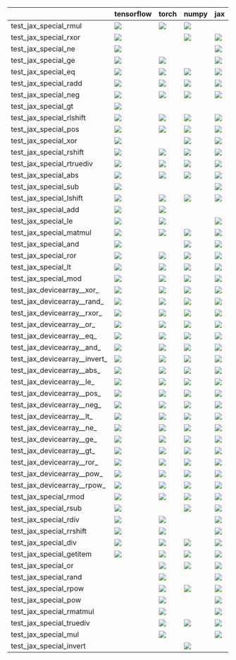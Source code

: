 |                               | tensorflow                                                                                                                                                                                                                         | torch                                                                                                                                                                                                                              | numpy                                                                                                                                                                                                                              | jax                                                                                                                                                                                                                                |
|:------------------------------|:-----------------------------------------------------------------------------------------------------------------------------------------------------------------------------------------------------------------------------------|:-----------------------------------------------------------------------------------------------------------------------------------------------------------------------------------------------------------------------------------|:-----------------------------------------------------------------------------------------------------------------------------------------------------------------------------------------------------------------------------------|:-----------------------------------------------------------------------------------------------------------------------------------------------------------------------------------------------------------------------------------|
| test_jax_special_rmul         | <a href="https://github.com/unifyai/ivy/actions/runs/3673412355/jobs/6210491866" rel="noopener noreferrer" target="_blank"><img src=https://img.shields.io/badge/-success-success></a>                                             | <a href="https://github.com/unifyai/ivy/actions/runs/3665054066/jobs/6195883617" rel="noopener noreferrer" target="_blank"><img src=https://img.shields.io/badge/-success-success></a>                                             | <a href="https://github.com/unifyai/ivy/actions/runs/3673412355/jobs/6210492984" rel="noopener noreferrer" target="_blank"><img src=https://img.shields.io/badge/-success-success></a>                                             |                                                                                                                                                                                                                                    |
| test_jax_special_rxor         | <a href="null" rel="noopener noreferrer" target="_blank"><img src=https://img.shields.io/badge/-failure-red></a>                                                                                                                   |                                                                                                                                                                                                                                    | <a href="https://github.com/unifyai/ivy/actions/runs/3665054066/jobs/6195889611" rel="noopener noreferrer" target="_blank"><img src=https://img.shields.io/badge/-failure-red></a>                                                 | <a href="https://github.com/unifyai/ivy/actions/runs/3665054066/jobs/6195896617" rel="noopener noreferrer" target="_blank"><img src=https://img.shields.io/badge/-failure-red></a>                                                 |
| test_jax_special_ne           | <a href="https://github.com/unifyai/ivy/actions/runs/3665034284/jobs/6195878457" rel="noopener noreferrer" target="_blank"><img src=https://img.shields.io/badge/-failure-red></a>                                                 |                                                                                                                                                                                                                                    |                                                                                                                                                                                                                                    | <a href="https://github.com/unifyai/ivy/actions/runs/3665034284/jobs/6195872741" rel="noopener noreferrer" target="_blank"><img src=https://img.shields.io/badge/-failure-red></a>                                                 |
| test_jax_special_ge           | <a href="null" rel="noopener noreferrer" target="_blank"><img src=https://img.shields.io/badge/-failure-red></a>                                                                                                                   | <a href="https://github.com/unifyai/ivy/actions/runs/3665054066/jobs/6195898021" rel="noopener noreferrer" target="_blank"><img src=https://img.shields.io/badge/-failure-red></a>                                                 |                                                                                                                                                                                                                                    | <a href="https://github.com/unifyai/ivy/actions/runs/3665054066/jobs/6195898831" rel="noopener noreferrer" target="_blank"><img src=https://img.shields.io/badge/-failure-red></a>                                                 |
| test_jax_special_eq           | <a href="https://github.com/unifyai/ivy/actions/runs/3665054066/jobs/6195890568" rel="noopener noreferrer" target="_blank"><img src=https://img.shields.io/badge/-failure-red></a>                                                 | <a href="https://github.com/unifyai/ivy/actions/runs/3665054066/jobs/6195895204" rel="noopener noreferrer" target="_blank"><img src=https://img.shields.io/badge/-failure-red></a>                                                 | <a href="https://github.com/unifyai/ivy/actions/runs/3665054066/jobs/6195898831" rel="noopener noreferrer" target="_blank"><img src=https://img.shields.io/badge/-failure-red></a>                                                 | <a href="https://github.com/unifyai/ivy/actions/runs/3665054066/jobs/6195898443" rel="noopener noreferrer" target="_blank"><img src=https://img.shields.io/badge/-failure-red></a>                                                 |
| test_jax_special_radd         | <a href="https://github.com/unifyai/ivy/actions/runs/3673412355/jobs/6210489685" rel="noopener noreferrer" target="_blank"><img src=https://img.shields.io/badge/-success-success></a>                                             | <a href="https://github.com/unifyai/ivy/actions/runs/3673412355/jobs/6210493959" rel="noopener noreferrer" target="_blank"><img src=https://img.shields.io/badge/-success-success></a>                                             | <a href="https://github.com/unifyai/ivy/actions/runs/3673412355/jobs/6210492038" rel="noopener noreferrer" target="_blank"><img src=https://img.shields.io/badge/-success-success></a>                                             | <a href="null" rel="noopener noreferrer" target="_blank"><img src=https://img.shields.io/badge/-success-success></a>                                                                                                               |
| test_jax_special_neg          | <a href="https://github.com/unifyai/ivy/actions/runs/3665054066/jobs/6195894153" rel="noopener noreferrer" target="_blank"><img src=https://img.shields.io/badge/-failure-red></a>                                                 | <a href="https://github.com/unifyai/ivy/actions/runs/3665054066/jobs/6195897533" rel="noopener noreferrer" target="_blank"><img src=https://img.shields.io/badge/-failure-red></a>                                                 | <a href="https://github.com/unifyai/ivy/actions/runs/3665034284/jobs/6195870465" rel="noopener noreferrer" target="_blank"><img src=https://img.shields.io/badge/-failure-red></a>                                                 | <a href="https://github.com/unifyai/ivy/actions/runs/3665054066/jobs/6195890875" rel="noopener noreferrer" target="_blank"><img src=https://img.shields.io/badge/-failure-red></a>                                                 |
| test_jax_special_gt           | <a href="https://github.com/unifyai/ivy/actions/runs/3665034284/jobs/6195869679" rel="noopener noreferrer" target="_blank"><img src=https://img.shields.io/badge/-failure-red></a>                                                 |                                                                                                                                                                                                                                    |                                                                                                                                                                                                                                    |                                                                                                                                                                                                                                    |
| test_jax_special_rlshift      | <a href="https://github.com/unifyai/ivy/actions/runs/3673412355/jobs/6210492984" rel="noopener noreferrer" target="_blank"><img src=https://img.shields.io/badge/-success-success></a>                                             | <a href="https://github.com/unifyai/ivy/actions/runs/3673412355/jobs/6210490091" rel="noopener noreferrer" target="_blank"><img src=https://img.shields.io/badge/-success-success></a>                                             | <a href="https://github.com/unifyai/ivy/actions/runs/3673412355/jobs/6210494326" rel="noopener noreferrer" target="_blank"><img src=https://img.shields.io/badge/-success-success></a>                                             | <a href="https://github.com/unifyai/ivy/actions/runs/3673412355/jobs/6210496076" rel="noopener noreferrer" target="_blank"><img src=https://img.shields.io/badge/-success-success></a>                                             |
| test_jax_special_pos          | <a href="https://github.com/unifyai/ivy/actions/runs/3665034284/jobs/6195869679" rel="noopener noreferrer" target="_blank"><img src=https://img.shields.io/badge/-failure-red></a>                                                 | <a href="https://github.com/unifyai/ivy/actions/runs/3665034284/jobs/6195876251" rel="noopener noreferrer" target="_blank"><img src=https://img.shields.io/badge/-failure-red></a>                                                 | <a href="https://github.com/unifyai/ivy/actions/runs/3665054066/jobs/6195894153" rel="noopener noreferrer" target="_blank"><img src=https://img.shields.io/badge/-failure-red></a>                                                 | <a href="https://github.com/unifyai/ivy/actions/runs/3665054066/jobs/6195890875" rel="noopener noreferrer" target="_blank"><img src=https://img.shields.io/badge/-failure-red></a>                                                 |
| test_jax_special_xor          | <a href="https://github.com/unifyai/ivy/actions/runs/3665054066/jobs/6195889611" rel="noopener noreferrer" target="_blank"><img src=https://img.shields.io/badge/-failure-red></a>                                                 |                                                                                                                                                                                                                                    | <a href="https://github.com/unifyai/ivy/actions/runs/3665054066/jobs/6195891660" rel="noopener noreferrer" target="_blank"><img src=https://img.shields.io/badge/-failure-red></a>                                                 | <a href="https://github.com/unifyai/ivy/actions/runs/3665034284/jobs/6195872741" rel="noopener noreferrer" target="_blank"><img src=https://img.shields.io/badge/-failure-red></a>                                                 |
| test_jax_special_rshift       | <a href="https://github.com/unifyai/ivy/actions/runs/3669856646/jobs/6203987124" rel="noopener noreferrer" target="_blank"><img src=https://img.shields.io/badge/-success-success></a>                                             | <a href="https://github.com/unifyai/ivy/actions/runs/3673412355/jobs/6210492556" rel="noopener noreferrer" target="_blank"><img src=https://img.shields.io/badge/-success-success></a>                                             | <a href="https://github.com/unifyai/ivy/actions/runs/3673412355/jobs/6210481650" rel="noopener noreferrer" target="_blank"><img src=https://img.shields.io/badge/-success-success></a>                                             | <a href="https://github.com/unifyai/ivy/actions/runs/3673412355/jobs/6210496076" rel="noopener noreferrer" target="_blank"><img src=https://img.shields.io/badge/-success-success></a>                                             |
| test_jax_special_rtruediv     | <a href="https://github.com/unifyai/ivy/actions/runs/3665034284/jobs/6195876251" rel="noopener noreferrer" target="_blank"><img src=https://img.shields.io/badge/-failure-red></a>                                                 | <a href="https://github.com/unifyai/ivy/actions/runs/3673412355/jobs/6210492038" rel="noopener noreferrer" target="_blank"><img src=https://img.shields.io/badge/-success-success></a>                                             | <a href="https://github.com/unifyai/ivy/actions/runs/3673412355/jobs/6210489685" rel="noopener noreferrer" target="_blank"><img src=https://img.shields.io/badge/-success-success></a>                                             | <a href="https://github.com/unifyai/ivy/actions/runs/3673412355/jobs/6210488935" rel="noopener noreferrer" target="_blank"><img src=https://img.shields.io/badge/-success-success></a>                                             |
| test_jax_special_abs          | <a href="https://github.com/unifyai/ivy/actions/runs/3665054066/jobs/6195896617" rel="noopener noreferrer" target="_blank"><img src=https://img.shields.io/badge/-failure-red></a>                                                 | <a href="https://github.com/unifyai/ivy/actions/runs/3665054066/jobs/6195894804" rel="noopener noreferrer" target="_blank"><img src=https://img.shields.io/badge/-failure-red></a>                                                 | <a href="https://github.com/unifyai/ivy/actions/runs/3665054066/jobs/6195891974" rel="noopener noreferrer" target="_blank"><img src=https://img.shields.io/badge/-failure-red></a>                                                 | <a href="https://github.com/unifyai/ivy/actions/runs/3665054066/jobs/6195883617" rel="noopener noreferrer" target="_blank"><img src=https://img.shields.io/badge/-failure-red></a>                                                 |
| test_jax_special_sub          | <a href="https://github.com/unifyai/ivy/actions/runs/3665054066/jobs/6195892328" rel="noopener noreferrer" target="_blank"><img src=https://img.shields.io/badge/-success-success></a>                                             |                                                                                                                                                                                                                                    |                                                                                                                                                                                                                                    | <a href="https://github.com/unifyai/ivy/actions/runs/3665034284/jobs/6195868645" rel="noopener noreferrer" target="_blank"><img src=https://img.shields.io/badge/-success-success></a>                                             |
| test_jax_special_lshift       | <a href="https://github.com/unifyai/ivy/actions/runs/3665034284/jobs/6195879244" rel="noopener noreferrer" target="_blank"><img src=https://img.shields.io/badge/-success-success></a>                                             | <a href="https://github.com/unifyai/ivy/actions/runs/3685909729/jobs/6237441197" rel="noopener noreferrer" target="_blank"><img src=https://img.shields.io/badge/-failure-red></a>                                                 | <a href="https://github.com/unifyai/ivy/actions/runs/3665054066/jobs/6195890568" rel="noopener noreferrer" target="_blank"><img src=https://img.shields.io/badge/-success-success></a>                                             | <a href="https://github.com/unifyai/ivy/actions/runs/3673412355/jobs/6210493555" rel="noopener noreferrer" target="_blank"><img src=https://img.shields.io/badge/-success-success></a>                                             |
| test_jax_special_add          | <a href="https://github.com/unifyai/ivy/actions/runs/3673412355/jobs/6210496076" rel="noopener noreferrer" target="_blank"><img src=https://img.shields.io/badge/-success-success></a>                                             | <a href="https://github.com/unifyai/ivy/actions/runs/3673412355/jobs/6210491866" rel="noopener noreferrer" target="_blank"><img src=https://img.shields.io/badge/-success-success></a>                                             |                                                                                                                                                                                                                                    |                                                                                                                                                                                                                                    |
| test_jax_special_le           | <a href="https://github.com/unifyai/ivy/actions/runs/3665054066/jobs/6195883617" rel="noopener noreferrer" target="_blank"><img src=https://img.shields.io/badge/-failure-red></a>                                                 | <a href="https://github.com/unifyai/ivy/actions/runs/3665054066/jobs/6195890875" rel="noopener noreferrer" target="_blank"><img src=https://img.shields.io/badge/-failure-red></a>                                                 |                                                                                                                                                                                                                                    | <a href="https://github.com/unifyai/ivy/actions/runs/3665054066/jobs/6195895204" rel="noopener noreferrer" target="_blank"><img src=https://img.shields.io/badge/-failure-red></a>                                                 |
| test_jax_special_matmul       | <a href="https://github.com/unifyai/ivy/actions/runs/3673412355/jobs/6210490091" rel="noopener noreferrer" target="_blank"><img src=https://img.shields.io/badge/-success-success></a>                                             | <a href="https://github.com/unifyai/ivy/actions/runs/3673412355/jobs/6210492272" rel="noopener noreferrer" target="_blank"><img src=https://img.shields.io/badge/-success-success></a>                                             | <a href="https://github.com/unifyai/ivy/actions/runs/3673412355/jobs/6210487598" rel="noopener noreferrer" target="_blank"><img src=https://img.shields.io/badge/-success-success></a>                                             | <a href="https://github.com/unifyai/ivy/actions/runs/3665054066/jobs/6195896617" rel="noopener noreferrer" target="_blank"><img src=https://img.shields.io/badge/-success-success></a>                                             |
| test_jax_special_and          | <a href="https://github.com/unifyai/ivy/actions/runs/3665034284/jobs/6195879244" rel="noopener noreferrer" target="_blank"><img src=https://img.shields.io/badge/-failure-red></a>                                                 |                                                                                                                                                                                                                                    | <a href="https://github.com/unifyai/ivy/actions/runs/3665054066/jobs/6195892328" rel="noopener noreferrer" target="_blank"><img src=https://img.shields.io/badge/-failure-red></a>                                                 | <a href="https://github.com/unifyai/ivy/actions/runs/3665054066/jobs/6195891660" rel="noopener noreferrer" target="_blank"><img src=https://img.shields.io/badge/-failure-red></a>                                                 |
| test_jax_special_ror          | <a href="https://github.com/unifyai/ivy/actions/runs/3665054066/jobs/6195895204" rel="noopener noreferrer" target="_blank"><img src=https://img.shields.io/badge/-failure-red></a>                                                 | <a href="https://github.com/unifyai/ivy/actions/runs/3665034284/jobs/6195876251" rel="noopener noreferrer" target="_blank"><img src=https://img.shields.io/badge/-failure-red></a>                                                 | <a href="https://github.com/unifyai/ivy/actions/runs/3665034284/jobs/6195872741" rel="noopener noreferrer" target="_blank"><img src=https://img.shields.io/badge/-failure-red></a>                                                 | <a href="https://github.com/unifyai/ivy/actions/runs/3665054066/jobs/6195894804" rel="noopener noreferrer" target="_blank"><img src=https://img.shields.io/badge/-failure-red></a>                                                 |
| test_jax_special_lt           | <a href="https://github.com/unifyai/ivy/actions/runs/3665034284/jobs/6195878721" rel="noopener noreferrer" target="_blank"><img src=https://img.shields.io/badge/-failure-red></a>                                                 | <a href="https://github.com/unifyai/ivy/actions/runs/3665054066/jobs/6195891974" rel="noopener noreferrer" target="_blank"><img src=https://img.shields.io/badge/-failure-red></a>                                                 | <a href="https://github.com/unifyai/ivy/actions/runs/3665054066/jobs/6195898831" rel="noopener noreferrer" target="_blank"><img src=https://img.shields.io/badge/-failure-red></a>                                                 | <a href="https://github.com/unifyai/ivy/actions/runs/3665034284/jobs/6195875698" rel="noopener noreferrer" target="_blank"><img src=https://img.shields.io/badge/-failure-red></a>                                                 |
| test_jax_special_mod          | <a href="https://github.com/unifyai/ivy/actions/runs/3665054066/jobs/6195895204" rel="noopener noreferrer" target="_blank"><img src=https://img.shields.io/badge/-success-success></a>                                             | <a href="https://github.com/unifyai/ivy/actions/runs/3673412355/jobs/6210488136" rel="noopener noreferrer" target="_blank"><img src=https://img.shields.io/badge/-success-success></a>                                             | <a href="https://github.com/unifyai/ivy/actions/runs/3665034284/jobs/6195869334" rel="noopener noreferrer" target="_blank"><img src=https://img.shields.io/badge/-success-success></a>                                             | <a href="null" rel="noopener noreferrer" target="_blank"><img src=https://img.shields.io/badge/-success-success></a>                                                                                                               |
| test_jax_devicearray__xor_    | <a href="https://github.com/unifyai/ivy/actions/runs/3673412355/jobs/6210489685" rel="noopener noreferrer" target="_blank"><img src=https://img.shields.io/badge/-success-success></a>                                             | <a href="https://github.com/unifyai/ivy/actions/runs/3653014310/jobs/6172015507" rel="noopener noreferrer" target="_blank"><img src=https://img.shields.io/badge/-failure-red></a>                                                 | <a href="https://github.com/unifyai/ivy/actions/runs/3673412355/jobs/6210495618" rel="noopener noreferrer" target="_blank"><img src=https://img.shields.io/badge/-success-success></a>                                             | <a href="https://github.com/unifyai/ivy/actions/runs/3673412355/jobs/6210493555" rel="noopener noreferrer" target="_blank"><img src=https://img.shields.io/badge/-success-success></a>                                             |
| test_jax_devicearray__rand_   | <a href="https://github.com/unifyai/ivy/actions/runs/3673412355/jobs/6210494924" rel="noopener noreferrer" target="_blank"><img src=https://img.shields.io/badge/-success-success></a>                                             | <a href="https://github.com/unifyai/ivy/actions/runs/3684987866/jobs/6235386050" rel="noopener noreferrer" target="_blank"><img src=https://img.shields.io/badge/-failure-red></a>                                                 | <a href="https://github.com/unifyai/ivy/actions/runs/3673412355/jobs/6210492984" rel="noopener noreferrer" target="_blank"><img src=https://img.shields.io/badge/-success-success></a>                                             | <a href="https://github.com/unifyai/ivy/actions/runs/3692381500/jobs/6251224774" rel="noopener noreferrer" target="_blank"><img src=https://img.shields.io/badge/-success-success></a>                                             |
| test_jax_devicearray__rxor_   | <a href="https://github.com/unifyai/ivy/actions/runs/https://github.com/unifyai/ivy/actions/runs/3608798236/jobs/6081611446" rel="noopener noreferrer" target="_blank"><img src=https://img.shields.io/badge/-failure-red></a>     | <a href="https://github.com/unifyai/ivy/actions/runs/https://github.com/unifyai/ivy/actions/runs/3608798236/jobs/6081611446" rel="noopener noreferrer" target="_blank"><img src=https://img.shields.io/badge/-failure-red></a>     | <a href="https://github.com/unifyai/ivy/actions/runs/3673412355/jobs/6210496273" rel="noopener noreferrer" target="_blank"><img src=https://img.shields.io/badge/-success-success></a>                                             | <a href="https://github.com/unifyai/ivy/actions/runs/3673412355/jobs/6210488448" rel="noopener noreferrer" target="_blank"><img src=https://img.shields.io/badge/-success-success></a>                                             |
| test_jax_devicearray__or_     | <a href="https://github.com/unifyai/ivy/actions/runs/3673412355/jobs/6210495323" rel="noopener noreferrer" target="_blank"><img src=https://img.shields.io/badge/-success-success></a>                                             | <a href="https://github.com/unifyai/ivy/actions/runs/3673412355/jobs/6210490091" rel="noopener noreferrer" target="_blank"><img src=https://img.shields.io/badge/-success-success></a>                                             | <a href="https://github.com/unifyai/ivy/actions/runs/3673412355/jobs/6210493323" rel="noopener noreferrer" target="_blank"><img src=https://img.shields.io/badge/-success-success></a>                                             | <a href="https://github.com/unifyai/ivy/actions/runs/3673412355/jobs/6210493555" rel="noopener noreferrer" target="_blank"><img src=https://img.shields.io/badge/-success-success></a>                                             |
| test_jax_devicearray__eq_     | <a href="https://github.com/unifyai/ivy/actions/runs/3673412355/jobs/6210491667" rel="noopener noreferrer" target="_blank"><img src=https://img.shields.io/badge/-success-success></a>                                             | <a href="https://github.com/unifyai/ivy/actions/runs/https://github.com/unifyai/ivy/actions/runs/3608798236/jobs/6081611446" rel="noopener noreferrer" target="_blank"><img src=https://img.shields.io/badge/-success-success></a> | <a href="https://github.com/unifyai/ivy/actions/runs/3673412355/jobs/6210494326" rel="noopener noreferrer" target="_blank"><img src=https://img.shields.io/badge/-success-success></a>                                             | <a href="https://github.com/unifyai/ivy/actions/runs/https://github.com/unifyai/ivy/actions/runs/3608798236/jobs/6081611446" rel="noopener noreferrer" target="_blank"><img src=https://img.shields.io/badge/-success-success></a> |
| test_jax_devicearray__and_    | <a href="https://github.com/unifyai/ivy/actions/runs/3673412355/jobs/6210491667" rel="noopener noreferrer" target="_blank"><img src=https://img.shields.io/badge/-success-success></a>                                             | <a href="https://github.com/unifyai/ivy/actions/runs/3673412355/jobs/6210492984" rel="noopener noreferrer" target="_blank"><img src=https://img.shields.io/badge/-success-success></a>                                             | <a href="https://github.com/unifyai/ivy/actions/runs/https://github.com/unifyai/ivy/actions/runs/3608798236/jobs/6081611446" rel="noopener noreferrer" target="_blank"><img src=https://img.shields.io/badge/-failure-red></a>     | <a href="https://github.com/unifyai/ivy/actions/runs/https://github.com/unifyai/ivy/actions/runs/3608798236/jobs/6081611446" rel="noopener noreferrer" target="_blank"><img src=https://img.shields.io/badge/-failure-red></a>     |
| test_jax_devicearray__invert_ | <a href="https://github.com/unifyai/ivy/actions/runs/3653987475/jobs/6174002234" rel="noopener noreferrer" target="_blank"><img src=https://img.shields.io/badge/-failure-red></a>                                                 | <a href="https://github.com/unifyai/ivy/actions/runs/3673412355/jobs/6210492984" rel="noopener noreferrer" target="_blank"><img src=https://img.shields.io/badge/-success-success></a>                                             | <a href="https://github.com/unifyai/ivy/actions/runs/3671339393/jobs/6206475814" rel="noopener noreferrer" target="_blank"><img src=https://img.shields.io/badge/-success-success></a>                                             | <a href="https://github.com/unifyai/ivy/actions/runs/3673412355/jobs/6210490091" rel="noopener noreferrer" target="_blank"><img src=https://img.shields.io/badge/-success-success></a>                                             |
| test_jax_devicearray__abs_    | <a href="https://github.com/unifyai/ivy/actions/runs/https://github.com/unifyai/ivy/actions/runs/3608798236/jobs/6081611446" rel="noopener noreferrer" target="_blank"><img src=https://img.shields.io/badge/-success-success></a> | <a href="https://github.com/unifyai/ivy/actions/runs/https://github.com/unifyai/ivy/actions/runs/3608798236/jobs/6081611446" rel="noopener noreferrer" target="_blank"><img src=https://img.shields.io/badge/-success-success></a> | <a href="https://github.com/unifyai/ivy/actions/runs/https://github.com/unifyai/ivy/actions/runs/3608798236/jobs/6081611446" rel="noopener noreferrer" target="_blank"><img src=https://img.shields.io/badge/-success-success></a> | <a href="https://github.com/unifyai/ivy/actions/runs/3673412355/jobs/6210489685" rel="noopener noreferrer" target="_blank"><img src=https://img.shields.io/badge/-success-success></a>                                             |
| test_jax_devicearray__le_     | <a href="https://github.com/unifyai/ivy/actions/runs/3673412355/jobs/6210481650" rel="noopener noreferrer" target="_blank"><img src=https://img.shields.io/badge/-success-success></a>                                             | <a href="https://github.com/unifyai/ivy/actions/runs/3659007486/jobs/6184518371" rel="noopener noreferrer" target="_blank"><img src=https://img.shields.io/badge/-success-success></a>                                             | <a href="https://github.com/unifyai/ivy/actions/runs/3673412355/jobs/6210489221" rel="noopener noreferrer" target="_blank"><img src=https://img.shields.io/badge/-success-success></a>                                             | <a href="https://github.com/unifyai/ivy/actions/runs/3659007486/jobs/6184518371" rel="noopener noreferrer" target="_blank"><img src=https://img.shields.io/badge/-success-success></a>                                             |
| test_jax_devicearray__pos_    | <a href="https://github.com/unifyai/ivy/actions/runs/3673412355/jobs/6210495323" rel="noopener noreferrer" target="_blank"><img src=https://img.shields.io/badge/-success-success></a>                                             | <a href="https://github.com/unifyai/ivy/actions/runs/3673412355/jobs/6210489685" rel="noopener noreferrer" target="_blank"><img src=https://img.shields.io/badge/-success-success></a>                                             | <a href="https://github.com/unifyai/ivy/actions/runs/3673412355/jobs/6210489221" rel="noopener noreferrer" target="_blank"><img src=https://img.shields.io/badge/-success-success></a>                                             | <a href="https://github.com/unifyai/ivy/actions/runs/3673412355/jobs/6210494326" rel="noopener noreferrer" target="_blank"><img src=https://img.shields.io/badge/-success-success></a>                                             |
| test_jax_devicearray__neg_    | <a href="https://github.com/unifyai/ivy/actions/runs/https://github.com/unifyai/ivy/actions/runs/3608798236/jobs/6081611446" rel="noopener noreferrer" target="_blank"><img src=https://img.shields.io/badge/-failure-red></a>     | <a href="https://github.com/unifyai/ivy/actions/runs/3684081879/jobs/6233391534" rel="noopener noreferrer" target="_blank"><img src=https://img.shields.io/badge/-failure-red></a>                                                 | <a href="https://github.com/unifyai/ivy/actions/runs/3673412355/jobs/6210492984" rel="noopener noreferrer" target="_blank"><img src=https://img.shields.io/badge/-success-success></a>                                             | <a href="https://github.com/unifyai/ivy/actions/runs/https://github.com/unifyai/ivy/actions/runs/3608798236/jobs/6081611446" rel="noopener noreferrer" target="_blank"><img src=https://img.shields.io/badge/-success-success></a> |
| test_jax_devicearray__lt_     | <a href="https://github.com/unifyai/ivy/actions/runs/3673412355/jobs/6210489685" rel="noopener noreferrer" target="_blank"><img src=https://img.shields.io/badge/-success-success></a>                                             | <a href="https://github.com/unifyai/ivy/actions/runs/https://github.com/unifyai/ivy/actions/runs/3608798236/jobs/6081611446" rel="noopener noreferrer" target="_blank"><img src=https://img.shields.io/badge/-success-success></a> | <a href="https://github.com/unifyai/ivy/actions/runs/https://github.com/unifyai/ivy/actions/runs/3608798236/jobs/6081611446" rel="noopener noreferrer" target="_blank"><img src=https://img.shields.io/badge/-success-success></a> | <a href="https://github.com/unifyai/ivy/actions/runs/3673412355/jobs/6210491667" rel="noopener noreferrer" target="_blank"><img src=https://img.shields.io/badge/-success-success></a>                                             |
| test_jax_devicearray__ne_     | <a href="https://github.com/unifyai/ivy/actions/runs/https://github.com/unifyai/ivy/actions/runs/3608798236/jobs/6081611446" rel="noopener noreferrer" target="_blank"><img src=https://img.shields.io/badge/-success-success></a> | <a href="https://github.com/unifyai/ivy/actions/runs/3673412355/jobs/6210481650" rel="noopener noreferrer" target="_blank"><img src=https://img.shields.io/badge/-success-success></a>                                             | <a href="https://github.com/unifyai/ivy/actions/runs/3673412355/jobs/6210494924" rel="noopener noreferrer" target="_blank"><img src=https://img.shields.io/badge/-success-success></a>                                             | <a href="https://github.com/unifyai/ivy/actions/runs/3652667612/jobs/6171313965" rel="noopener noreferrer" target="_blank"><img src=https://img.shields.io/badge/-success-success></a>                                             |
| test_jax_devicearray__ge_     | <a href="https://github.com/unifyai/ivy/actions/runs/3673412355/jobs/6210487961" rel="noopener noreferrer" target="_blank"><img src=https://img.shields.io/badge/-success-success></a>                                             | <a href="https://github.com/unifyai/ivy/actions/runs/3673412355/jobs/6210496273" rel="noopener noreferrer" target="_blank"><img src=https://img.shields.io/badge/-success-success></a>                                             | <a href="https://github.com/unifyai/ivy/actions/runs/3659007486/jobs/6184518371" rel="noopener noreferrer" target="_blank"><img src=https://img.shields.io/badge/-success-success></a>                                             | <a href="https://github.com/unifyai/ivy/actions/runs/3659007486/jobs/6184518371" rel="noopener noreferrer" target="_blank"><img src=https://img.shields.io/badge/-success-success></a>                                             |
| test_jax_devicearray__gt_     | <a href="https://github.com/unifyai/ivy/actions/runs/3662665763/jobs/6191930169" rel="noopener noreferrer" target="_blank"><img src=https://img.shields.io/badge/-success-success></a>                                             | <a href="https://github.com/unifyai/ivy/actions/runs/3673412355/jobs/6210490091" rel="noopener noreferrer" target="_blank"><img src=https://img.shields.io/badge/-success-success></a>                                             | <a href="https://github.com/unifyai/ivy/actions/runs/3692381500/jobs/6251224774" rel="noopener noreferrer" target="_blank"><img src=https://img.shields.io/badge/-success-success></a>                                             | <a href="https://github.com/unifyai/ivy/actions/runs/3663235245/jobs/6192881581" rel="noopener noreferrer" target="_blank"><img src=https://img.shields.io/badge/-success-success></a>                                             |
| test_jax_devicearray__ror_    | <a href="https://github.com/unifyai/ivy/actions/runs/https://github.com/unifyai/ivy/actions/runs/3608798236/jobs/6081611446" rel="noopener noreferrer" target="_blank"><img src=https://img.shields.io/badge/-failure-red></a>     | <a href="https://github.com/unifyai/ivy/actions/runs/3673412355/jobs/6210495323" rel="noopener noreferrer" target="_blank"><img src=https://img.shields.io/badge/-success-success></a>                                             | <a href="https://github.com/unifyai/ivy/actions/runs/3673412355/jobs/6210488935" rel="noopener noreferrer" target="_blank"><img src=https://img.shields.io/badge/-success-success></a>                                             | <a href="https://github.com/unifyai/ivy/actions/runs/https://github.com/unifyai/ivy/actions/runs/3608798236/jobs/6081611446" rel="noopener noreferrer" target="_blank"><img src=https://img.shields.io/badge/-failure-red></a>     |
| test_jax_devicearray__pow_    | <a href="https://github.com/unifyai/ivy/actions/runs/3673412355/jobs/6210494326" rel="noopener noreferrer" target="_blank"><img src=https://img.shields.io/badge/-success-success></a>                                             | <a href="https://github.com/unifyai/ivy/actions/runs/3665054066/jobs/6195883617" rel="noopener noreferrer" target="_blank"><img src=https://img.shields.io/badge/-success-success></a>                                             | <a href="https://github.com/unifyai/ivy/actions/runs/3673412355/jobs/6210495618" rel="noopener noreferrer" target="_blank"><img src=https://img.shields.io/badge/-success-success></a>                                             | <a href="https://github.com/unifyai/ivy/actions/runs/3665054066/jobs/6195883617" rel="noopener noreferrer" target="_blank"><img src=https://img.shields.io/badge/-success-success></a>                                             |
| test_jax_devicearray__rpow_   | <a href="https://github.com/unifyai/ivy/actions/runs/3673412355/jobs/6210492038" rel="noopener noreferrer" target="_blank"><img src=https://img.shields.io/badge/-success-success></a>                                             | <a href="https://github.com/unifyai/ivy/actions/runs/3673412355/jobs/6210492038" rel="noopener noreferrer" target="_blank"><img src=https://img.shields.io/badge/-success-success></a>                                             | <a href="https://github.com/unifyai/ivy/actions/runs/3665054066/jobs/6195883617" rel="noopener noreferrer" target="_blank"><img src=https://img.shields.io/badge/-success-success></a>                                             | <a href="https://github.com/unifyai/ivy/actions/runs/3673412355/jobs/6210496076" rel="noopener noreferrer" target="_blank"><img src=https://img.shields.io/badge/-success-success></a>                                             |
| test_jax_special_rmod         | <a href="https://github.com/unifyai/ivy/actions/runs/3673412355/jobs/6210490091" rel="noopener noreferrer" target="_blank"><img src=https://img.shields.io/badge/-success-success></a>                                             | <a href="https://github.com/unifyai/ivy/actions/runs/3665034284/jobs/6195869334" rel="noopener noreferrer" target="_blank"><img src=https://img.shields.io/badge/-success-success></a>                                             | <a href="https://github.com/unifyai/ivy/actions/runs/3673412355/jobs/6210489685" rel="noopener noreferrer" target="_blank"><img src=https://img.shields.io/badge/-success-success></a>                                             | <a href="https://github.com/unifyai/ivy/actions/runs/3673412355/jobs/6210489221" rel="noopener noreferrer" target="_blank"><img src=https://img.shields.io/badge/-success-success></a>                                             |
| test_jax_special_rsub         | <a href="https://github.com/unifyai/ivy/actions/runs/3673412355/jobs/6210487598" rel="noopener noreferrer" target="_blank"><img src=https://img.shields.io/badge/-success-success></a>                                             |                                                                                                                                                                                                                                    | <a href="https://github.com/unifyai/ivy/actions/runs/3673412355/jobs/6210487598" rel="noopener noreferrer" target="_blank"><img src=https://img.shields.io/badge/-success-success></a>                                             | <a href="https://github.com/unifyai/ivy/actions/runs/3665054066/jobs/6195890875" rel="noopener noreferrer" target="_blank"><img src=https://img.shields.io/badge/-success-success></a>                                             |
| test_jax_special_rdiv         | <a href="https://github.com/unifyai/ivy/actions/runs/3673412355/jobs/6210487598" rel="noopener noreferrer" target="_blank"><img src=https://img.shields.io/badge/-success-success></a>                                             | <a href="https://github.com/unifyai/ivy/actions/runs/3673412355/jobs/6210493323" rel="noopener noreferrer" target="_blank"><img src=https://img.shields.io/badge/-success-success></a>                                             |                                                                                                                                                                                                                                    | <a href="https://github.com/unifyai/ivy/actions/runs/3665034284/jobs/6195876251" rel="noopener noreferrer" target="_blank"><img src=https://img.shields.io/badge/-failure-red></a>                                                 |
| test_jax_special_rrshift      | <a href="https://github.com/unifyai/ivy/actions/runs/3673412355/jobs/6210491345" rel="noopener noreferrer" target="_blank"><img src=https://img.shields.io/badge/-success-success></a>                                             | <a href="https://github.com/unifyai/ivy/actions/runs/3665034284/jobs/6195869334" rel="noopener noreferrer" target="_blank"><img src=https://img.shields.io/badge/-success-success></a>                                             |                                                                                                                                                                                                                                    | <a href="https://github.com/unifyai/ivy/actions/runs/3673412355/jobs/6210492984" rel="noopener noreferrer" target="_blank"><img src=https://img.shields.io/badge/-success-success></a>                                             |
| test_jax_special_div          | <a href="https://github.com/unifyai/ivy/actions/runs/3673412355/jobs/6210487961" rel="noopener noreferrer" target="_blank"><img src=https://img.shields.io/badge/-success-success></a>                                             | <a href="https://github.com/unifyai/ivy/actions/runs/3665034284/jobs/6195875698" rel="noopener noreferrer" target="_blank"><img src=https://img.shields.io/badge/-failure-red></a>                                                 | <a href="https://github.com/unifyai/ivy/actions/runs/3673412355/jobs/6210494924" rel="noopener noreferrer" target="_blank"><img src=https://img.shields.io/badge/-success-success></a>                                             | <a href="https://github.com/unifyai/ivy/actions/runs/3673412355/jobs/6210488136" rel="noopener noreferrer" target="_blank"><img src=https://img.shields.io/badge/-success-success></a>                                             |
| test_jax_special_getitem      | <a href="null" rel="noopener noreferrer" target="_blank"><img src=https://img.shields.io/badge/-failure-red></a>                                                                                                                   | <a href="https://github.com/unifyai/ivy/actions/runs/3689426676/jobs/6245403398" rel="noopener noreferrer" target="_blank"><img src=https://img.shields.io/badge/-failure-red></a>                                                 | <a href="null" rel="noopener noreferrer" target="_blank"><img src=https://img.shields.io/badge/-failure-red></a>                                                                                                                   | <a href="null" rel="noopener noreferrer" target="_blank"><img src=https://img.shields.io/badge/-failure-red></a>                                                                                                                   |
| test_jax_special_or           |                                                                                                                                                                                                                                    | <a href="null" rel="noopener noreferrer" target="_blank"><img src=https://img.shields.io/badge/-failure-red></a>                                                                                                                   | <a href="https://github.com/unifyai/ivy/actions/runs/3665054066/jobs/6195891660" rel="noopener noreferrer" target="_blank"><img src=https://img.shields.io/badge/-failure-red></a>                                                 | <a href="https://github.com/unifyai/ivy/actions/runs/3665054066/jobs/6195883617" rel="noopener noreferrer" target="_blank"><img src=https://img.shields.io/badge/-failure-red></a>                                                 |
| test_jax_special_rand         |                                                                                                                                                                                                                                    | <a href="https://github.com/unifyai/ivy/actions/runs/3665054066/jobs/6195890271" rel="noopener noreferrer" target="_blank"><img src=https://img.shields.io/badge/-failure-red></a>                                                 |                                                                                                                                                                                                                                    | <a href="https://github.com/unifyai/ivy/actions/runs/3665054066/jobs/6195892328" rel="noopener noreferrer" target="_blank"><img src=https://img.shields.io/badge/-failure-red></a>                                                 |
| test_jax_special_rpow         |                                                                                                                                                                                                                                    | <a href="https://github.com/unifyai/ivy/actions/runs/3665054066/jobs/6195895204" rel="noopener noreferrer" target="_blank"><img src=https://img.shields.io/badge/-failure-red></a>                                                 | <a href="https://github.com/unifyai/ivy/actions/runs/3650656827/jobs/6166910869" rel="noopener noreferrer" target="_blank"><img src=https://img.shields.io/badge/-failure-red></a>                                                 | <a href="https://github.com/unifyai/ivy/actions/runs/3665054066/jobs/6195898831" rel="noopener noreferrer" target="_blank"><img src=https://img.shields.io/badge/-failure-red></a>                                                 |
| test_jax_special_pow          |                                                                                                                                                                                                                                    | <a href="https://github.com/unifyai/ivy/actions/runs/3665054066/jobs/6195896617" rel="noopener noreferrer" target="_blank"><img src=https://img.shields.io/badge/-failure-red></a>                                                 |                                                                                                                                                                                                                                    | <a href="https://github.com/unifyai/ivy/actions/runs/3665054066/jobs/6195896617" rel="noopener noreferrer" target="_blank"><img src=https://img.shields.io/badge/-failure-red></a>                                                 |
| test_jax_special_rmatmul      |                                                                                                                                                                                                                                    | <a href="null" rel="noopener noreferrer" target="_blank"><img src=https://img.shields.io/badge/-success-success></a>                                                                                                               |                                                                                                                                                                                                                                    | <a href="https://github.com/unifyai/ivy/actions/runs/3665054066/jobs/6195890568" rel="noopener noreferrer" target="_blank"><img src=https://img.shields.io/badge/-success-success></a>                                             |
| test_jax_special_truediv      |                                                                                                                                                                                                                                    | <a href="https://github.com/unifyai/ivy/actions/runs/3674019802/jobs/6211741484" rel="noopener noreferrer" target="_blank"><img src=https://img.shields.io/badge/-failure-red></a>                                                 | <a href="https://github.com/unifyai/ivy/actions/runs/3673412355/jobs/6210494924" rel="noopener noreferrer" target="_blank"><img src=https://img.shields.io/badge/-success-success></a>                                             | <a href="https://github.com/unifyai/ivy/actions/runs/3665054066/jobs/6195892328" rel="noopener noreferrer" target="_blank"><img src=https://img.shields.io/badge/-success-success></a>                                             |
| test_jax_special_mul          |                                                                                                                                                                                                                                    | <a href="https://github.com/unifyai/ivy/actions/runs/3673412355/jobs/6210496076" rel="noopener noreferrer" target="_blank"><img src=https://img.shields.io/badge/-success-success></a>                                             |                                                                                                                                                                                                                                    | <a href="https://github.com/unifyai/ivy/actions/runs/3673412355/jobs/6210487961" rel="noopener noreferrer" target="_blank"><img src=https://img.shields.io/badge/-success-success></a>                                             |
| test_jax_special_invert       |                                                                                                                                                                                                                                    |                                                                                                                                                                                                                                    | <a href="https://github.com/unifyai/ivy/actions/runs/3665034284/jobs/6195870465" rel="noopener noreferrer" target="_blank"><img src=https://img.shields.io/badge/-failure-red></a>                                                 |                                                                                                                                                                                                                                    |